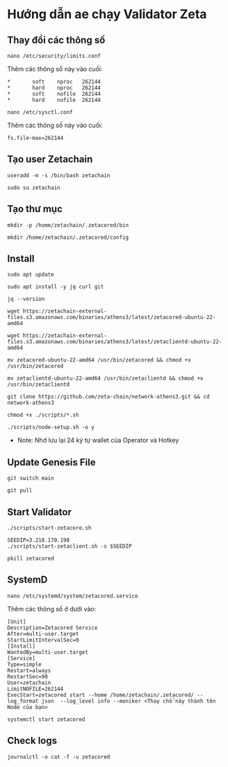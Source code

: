 # Hướng dẫn ae chạy Validator Zeta

## Thay đổi các thông số
```
nano /etc/security/limits.conf
```
Thêm các thông số này vào cuối:
```
*       soft    nproc   262144
*       hard    nproc   262144
*       soft    nofile  262144
*       hard    nofile  262144
```
```
nano /etc/sysctl.conf
```
Thêm các thông số này vào cuối:
```
fs.file-max=262144
```
## Tạo user Zetachain
```
useradd -m -s /bin/bash zetachain

sudo su zetachain
```
## Tạo thư mục
```
mkdir -p /home/zetachain/.zetacored/bin

mkdir /home/zetachain/.zetacored/config
```
## Install
```
sudo apt update

sudo apt install -y jq curl git

jq --version
```
```
wget https://zetachain-external-files.s3.amazonaws.com/binaries/athens3/latest/zetacored-ubuntu-22-amd64

wget https://zetachain-external-files.s3.amazonaws.com/binaries/athens3/latest/zetaclientd-ubuntu-22-amd64
```
```
mv zetacored-ubuntu-22-amd64 /usr/bin/zetacored && chmod +x /usr/bin/zetacored

mv zetaclientd-ubuntu-22-amd64 /usr/bin/zetaclientd && chmod +x /usr/bin/zetaclientd

```
```
git clone https://github.com/zeta-chain/network-athens3.git && cd network-athens3
```
```
chmod +x ./scripts/*.sh

./scripts/node-setup.sh -o y
```
* Note: Nhớ lưu lại 24 ký tự wallet của Operator và Hotkey
## Update Genesis File
```
git switch main

git pull
```

## Start Validator
```
./scripts/start-zetacore.sh
```
```
SEEDIP=3.218.170.198
./scripts/start-zetaclient.sh -s $SEEDIP
```
```
pkill zetacored
```
## SystemD
```
nano /etc/systemd/system/zetacored.service
```
Thêm các thông số ở dưới vào:
```
[Unit]
Description=Zetacored Service
After=multi-user.target
StartLimitIntervalSec=0
[Install]
WantedBy=multi-user.target
[Service]
Type=simple
Restart=always
RestartSec=90
User=zetachain
LimitNOFILE=262144
ExecStart=zetacored start --home /home/zetachain/.zetacored/ --log_format json  --log_level info --moniker <Thay chỗ này thành tên Node của bạn>
```
```
systemctl start zetacored
```
## Check logs
```
journalctl -o cat -f -u zetacored
```
